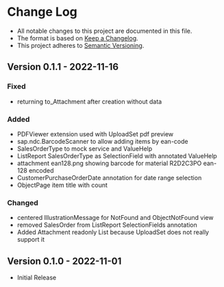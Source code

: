 # Change Log

- All notable changes to this project are documented in this file.
- The format is based on [Keep a Changelog](http://keepachangelog.com/).
- This project adheres to [Semantic Versioning](http://semver.org/).


## Version 0.1.1 - 2022-11-16

### Fixed

- returning to_Attachment after creation without data

### Added

- PDFViewer extension used with UploadSet pdf preview
- sap.ndc.BarcodeScanner to allow adding items by ean-code
- SalesOrderType to mock service and ValueHelp
- ListReport SalesOrderType as SelectionField with annotated ValueHelp
- attachment ean128.png showing barcode for material R2D2C3PO ean-128 encoded
- CustomerPurchaseOrderDate annotation for date range selection
- ObjectPage item title with count

### Changed

- centered IllustrationMessage for NotFound and ObjectNotFound view
- removed SalesOrder from ListReport SelectionFields annotation
- Added Attachment readonly List because UploadSet does not really support it

## Version 0.1.0 - 2022-11-01

- Initial Release
